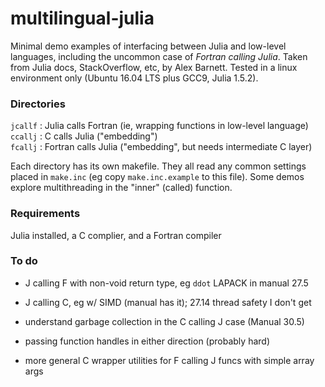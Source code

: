 # multilingual-julia

Minimal demo examples of interfacing between Julia and low-level languages, including the uncommon case of _Fortran calling Julia_.
Taken from Julia docs, StackOverflow, etc, by Alex Barnett.
Tested in a linux environment only (Ubuntu 16.04 LTS plus GCC9, Julia 1.5.2).

### Directories

`jcallf` : Julia calls Fortran (ie, wrapping functions in low-level language)  
`ccallj` : C calls Julia ("embedding")  
`fcallj` : Fortran calls Julia ("embedding", but needs intermediate C layer)  

Each directory has its own makefile. They all read any common settings placed in
 `make.inc` (eg copy `make.inc.example` to this file). Some demos explore multithreading in the "inner" (called) function.

### Requirements

Julia installed, a C complier, and a Fortran compiler

### To do

* J calling F with non-void return type, eg `ddot` LAPACK in manual 27.5

* J calling C, eg w/ SIMD (manual has it); 27.14 thread safety I don't get

* understand garbage collection in the C calling J case (Manual 30.5)

* passing function handles in either direction (probably hard)

* more general C wrapper utilities for F calling J funcs with simple array args
